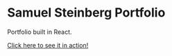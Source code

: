 # Samuel Steinberg Portfolio

Portfolio built in React.

[Click here to see it in action!](https://samuelpsteinberg.vercel.app/)
